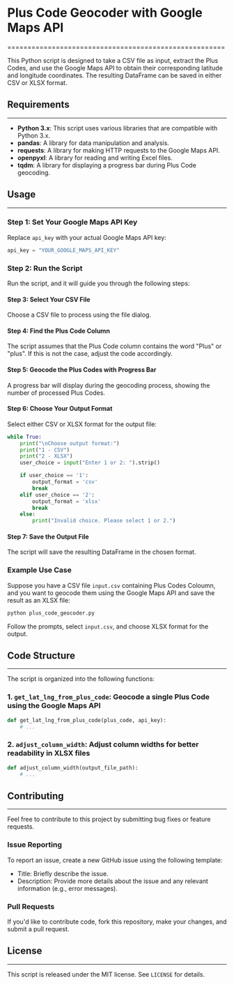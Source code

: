 # Plus Code Geocoder with Google Maps API
======================================================

This Python script is designed to take a CSV file as input, extract the Plus Codes, and use the Google Maps API to obtain their corresponding latitude and longitude coordinates. The resulting DataFrame can be saved in either CSV or XLSX format.

## Requirements
---------------

*   **Python 3.x**: This script uses various libraries that are compatible with Python 3.x.
*   **pandas**: A library for data manipulation and analysis.
*   **requests**: A library for making HTTP requests to the Google Maps API.
*   **openpyxl**: A library for reading and writing Excel files.
*   **tqdm**: A library for displaying a progress bar during Plus Code geocoding.

## Usage
------

### Step 1: Set Your Google Maps API Key

Replace `api_key` with your actual Google Maps API key:

```python
api_key = "YOUR_GOOGLE_MAPS_API_KEY"
```

### Step 2: Run the Script

Run the script, and it will guide you through the following steps:

#### Step 3: Select Your CSV File

Choose a CSV file to process using the file dialog.

#### Step 4: Find the Plus Code Column

The script assumes that the Plus Code column contains the word "Plus" or "plus". If this is not the case, adjust the code accordingly.

#### Step 5: Geocode the Plus Codes with Progress Bar

A progress bar will display during the geocoding process, showing the number of processed Plus Codes.

#### Step 6: Choose Your Output Format

Select either CSV or XLSX format for the output file:

```python
while True:
    print("\nChoose output format:")
    print("1 - CSV")
    print("2 - XLSX")
    user_choice = input("Enter 1 or 2: ").strip()

    if user_choice == '1':
        output_format = 'csv'
        break
    elif user_choice == '2':
        output_format = 'xlsx'
        break
    else:
        print("Invalid choice. Please select 1 or 2.")
```

#### Step 7: Save the Output File

The script will save the resulting DataFrame in the chosen format.

### Example Use Case

Suppose you have a CSV file `input.csv` containing Plus Codes Coloumn, and you want to geocode them using the Google Maps API and save the result as an XLSX file:

```bash
python plus_code_geocoder.py
```

Follow the prompts, select `input.csv`, and choose XLSX format for the output.

## Code Structure
----------------

The script is organized into the following functions:

### 1. `get_lat_lng_from_plus_code`: Geocode a single Plus Code using the Google Maps API

```python
def get_lat_lng_from_plus_code(plus_code, api_key):
    # ...
```

### 2. `adjust_column_width`: Adjust column widths for better readability in XLSX files

```python
def adjust_column_width(output_file_path):
    # ...
```

## Contributing
--------------

Feel free to contribute to this project by submitting bug fixes or feature requests.

### Issue Reporting

To report an issue, create a new GitHub issue using the following template:

*   Title: Briefly describe the issue.
*   Description: Provide more details about the issue and any relevant information (e.g., error messages).

### Pull Requests

If you'd like to contribute code, fork this repository, make your changes, and submit a pull request.

## License
----------

This script is released under the MIT license. See `LICENSE` for details.
```
